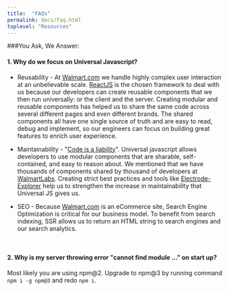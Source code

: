 ```yaml
---
title:  "FAQs"
permalink: docs/faq.html
toplevel: "Resources"
---
```


###You Ask, We Answer:

#### 1. Why do we focus on Universal Javascript?

*  Reusability - At [Walmart.com](www.walmart.com) we handle highly complex user interaction at an unbelievable scale. [ReactJS](https://facebook.github.io/react/) is the chosen framework to deal with us because our developers can create reusable components that we then run universally: or the client and the server.
Creating modular and reusable components has helped us to share the same code across several different pages and even different brands. The shared components all have one single source of truth and are easy to read, debug and implement, so our engineers can focus on building great features to enrich user experience.

*  Maintainability - "[Code is a liability](https://medium.com/capital-one-developers/why-everyone-is-talking-about-isomorphic-universal-javascript-and-why-it-matters-38c07c87905#.y7cy5jki3)".
Universal javascript allows developers to use modular components that are sharable, self-contained, and easy to reason about. We mentioned that we have thousands of components shared by thousand of developers at [WalmartLabs](www.walmartlabs.com). Creating strict best practices and tools like [Electrode-Explorer](electrode_explorer) help us to strengthen the increase in maintainability that Universal JS gives us.

*  SEO - Because [Walmart.com](www.walmart.com) is an eCommerce site, Search Engine Optimization is critical for our business model. To benefit from search indexing, SSR allows us to return an HTML string to search engines and our search analytics.

<br>

#### 2. Why is my server throwing error "cannot find module ..." on start up?

Most likely you are using npm@2. Upgrade to npm@3 by running command `npm i -g npm@3` and redo `npm i`.
